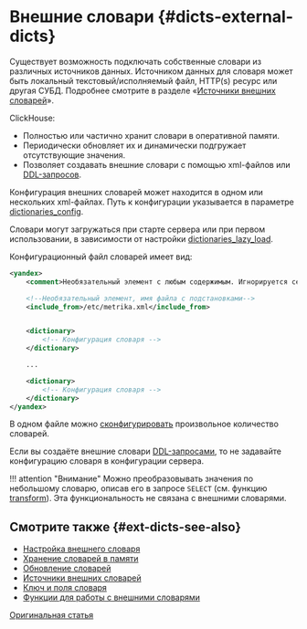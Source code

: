 # Внешние словари {#dicts-external-dicts}

Существует возможность подключать собственные словари из различных источников данных. Источником данных для словаря может быть локальный текстовый/исполняемый файл, HTTP(s) ресурс или другая СУБД. Подробнее смотрите в разделе «[Источники внешних словарей](external_dicts_dict_sources.md)».

ClickHouse:
- Полностью или частично хранит словари в оперативной памяти.
- Периодически обновляет их и динамически подгружает отсутствующие значения.
- Позволяет создавать внешние словари с помощью xml-файлов или [DDL-запросов](../create.md#create-dictionary-query).

Конфигурация внешних словарей может находится в одном или нескольких xml-файлах. Путь к конфигурации указывается в параметре [dictionaries\_config](../../operations/server_settings/settings.md).

Словари могут загружаться при старте сервера или при первом использовании, в зависимости от настройки [dictionaries\_lazy\_load](../../operations/server_settings/settings.md).

Конфигурационный файл словарей имеет вид:

``` xml
<yandex>
    <comment>Необязательный элемент с любым содержимым. Игнорируется сервером ClickHouse.</comment>

    <!--Необязательный элемент, имя файла с подстановками-->
    <include_from>/etc/metrika.xml</include_from>


    <dictionary>
        <!-- Конфигурация словаря -->
    </dictionary>

    ...

    <dictionary>
        <!-- Конфигурация словаря -->
    </dictionary>
</yandex>
```

В одном файле можно [сконфигурировать](external_dicts_dict.md) произвольное количество словарей.

Если вы создаёте внешние словари [DDL-запросами](../create.md#create-dictionary-query), то не задавайте конфигурацию словаря в конфигурации сервера.

!!! attention "Внимание"
    Можно преобразовывать значения по небольшому словарю, описав его в запросе `SELECT` (см. функцию [transform](../functions/other_functions.md)). Эта функциональность не связана с внешними словарями.

## Смотрите также {#ext-dicts-see-also}

- [Настройка внешнего словаря](external_dicts_dict.md)
- [Хранение словарей в памяти](external_dicts_dict_layout.md)
- [Обновление словарей](external_dicts_dict_lifetime.md)
- [Источники внешних словарей](external_dicts_dict_sources.md)
- [Ключ и поля словаря](external_dicts_dict_structure.md)
- [Функции для работы с внешними словарями](../functions/ext_dict_functions.md#ext_dict_functions)

[Оригинальная статья](https://clickhouse.tech/docs/ru/query_language/dicts/external_dicts/) <!--hide-->
